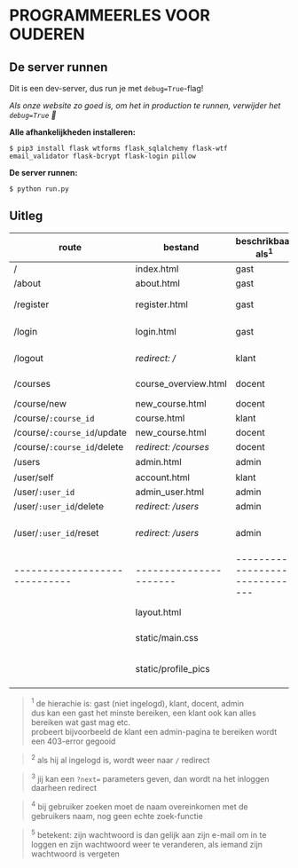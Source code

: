 # PROGRAMMEERLES VOOR OUDEREN

## De server runnen

Dit is een dev-server, dus run je met `debug=True`-flag!

*Als onze website zo goed is, om het in production te runnen, verwijder het `debug=True` &#127867;*

**Alle afhankelijkheden installeren:**
```
$ pip3 install flask wtforms flask_sqlalchemy flask-wtf email_validator flask-bcrypt flask-login pillow
```

**De server runnen:**
```
$ python run.py
```

## Uitleg

| route                       | bestand              | beschrikbaar als<sup>1</sup> | beschrijving                                             |
|-----------------------------|----------------------|------------------------------|----------------------------------------------------------|
| /                           | index.html           | gast                         | home-pagina                                              |
| /about                      | about.html           | gast                         | over ons                                                 |
| /register                   | register.html        | gast                         | registeren van een gebruiker<sup>2</sup>                 |
| /login                      | login.html           | gast                         | inloggen van een gebruiker<sup>2,3</sup>                 |
| /logout                     | *redirect: /*        | klant                        | uitloggen van een gebruiker                              |
| /courses                    | course_overview.html | docent                       | lessen bewerken/verwijderen                              |
| /course/new                 | new_course.html      | docent                       | nieuwe les aanmaken                                      |
| /course/`:course_id`        | course.html          | klant                        | les informatie                                           |
| /course/`:course_id`/update | new_course.html      | docent                       | les instellingen                                         |
| /course/`:course_id`/delete | *redirect: /courses* | docent                       | les verwijderen                                          |
| /users                      | admin.html           | admin                        | gebruiker overzicht<sup>4</sup>                          |
| /user/self                  | account.html         | klant                        | profiel instellingen                                     |
| /user/`:user_id`            | admin_user.html      | admin                        | gebruiker instellingen                                   |
| /user/`:user_id`/delete     | *redirect: /users*   | admin                        | gebruiker verwijderen                                    |
| /user/`:user_id`/reset      | *redirect: /users*   | admin                        | gebruikers wachtwoord terugzetten<sup>5</sup>            |
|-----------------------------|----------------------|------------------------------|----------------------------------------------------------|
|                             | layout.html          |                              | de basis layout voor alle routen                         |
|                             | static/main.css      |                              | de basis stylesheet voor alle routen                     |
|                             | static/profile_pics  |                              | map met alle profielfoto's inclusief default profielfoto |

> <sup>1</sup> de hierachie is: gast (niet ingelogd), klant, docent, admin<br>
> dus kan een gast het minste bereiken, een klant ook kan alles bereiken wat gast mag etc.<br>
> probeert bijvoorbeeld de klant een admin-pagina te bereiken wordt een 403-error gegooid

> <sup>2</sup> als hij al ingelogd is, wordt weer naar `/` redirect

> <sup>3</sup> jij kan een `?next=` parameters geven, dan wordt na het inloggen daarheen redirect

> <sup>4</sup> bij gebruiker zoeken moet de naam overeinkomen met de gebruikers naam, nog geen echte zoek-functie

> <sup>5</sup> betekent: zijn wachtwoord is dan gelijk aan zijn e-mail om in te loggen en zijn wachtwoord weer te veranderen, als iemand zijn wachtwoord is vergeten
